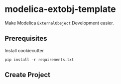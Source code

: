 # modelica-extobj-template

Make Modelica `ExternalObeject` Development easier.

## Prerequisites
Install cookiecutter
```
pip install -r requirements.txt
```

## Create Project

